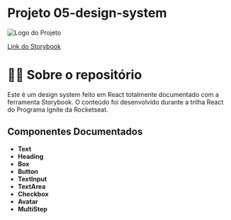 # Projeto 05-design-system 

![Logo do Projeto](https://imgur.com/ZJPTICy.png)

[ Link do Storybook ](https://jadersonfarias.github.io/05-design-system/?pa)


# 👨‍💻 Sobre o repositório

Este é um design system feito em React totalmente documentado com a ferramenta Storybook. O conteúdo foi desenvolvido durante a trilha React do Programa Ignite da Rocketseat.

## Componentes Documentados

- **Text**
- **Heading**
- **Box**
- **Button**
- **TextInput**
- **TextArea**
- **Checkbox**
- **Avatar**
- **MultiStep**
